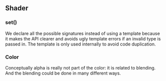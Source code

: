 ## Shader

### set()

We declare all the possible signatures instead of using a template because it makes the API clearer and avoids ugly template errors if an invalid type is passed in.
The template is only used internally to avoid code duplication.

### Color

Conceptually alpha is really not part of the color: it is related to blending. And the blending could be done in many different ways.